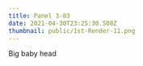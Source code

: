 ```yaml
---
title: Panel 3-03
date: 2021-04-30T23:25:30.508Z
thumbnail: public/1st-Render-11.png
---
```

Big baby head